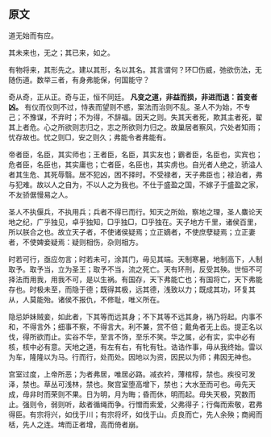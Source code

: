 ## 原文

道无始而有应。

其未来也，无之；其已来，如之。

有物将来，其形先之。建以其形，名以其名。其言谓何？环□伤威，弛欲伤法，无随伤道。数举三者，有身弗能保，何国能守？

奇从奇，正从正。奇与正，恒不同廷。
**凡变之道，非益而损，非进而退：首变者凶。**
有仪而仪则不过，恃表而望则不惑，案法而治则不乱。圣人不为始，不专己；不豫谋，不弃时；不为得，不辞福。因天之则。失其天者死，欺其主者死，翟其上者危。心之所欲则志归之，志之所欲则力归之。故巢居者察风，穴处者知雨；忧存故也。忧之则□，安之则久；弗能令者弗能有。

帝者臣，名臣，其实师也；王者臣，名臣，其实友也；霸者臣，名臣也，实宾也；危者臣，名臣也，其实庸也；亡者臣，名臣也，其实虏也。自光者人绝之，骄溢人者其生危、其死辱翳。居不犯凶，困不择时。不受禄者，天子弗臣也；禄泊者，弗与犯难。故以人之自为，不以人之为我也。不仕于盛盈之国，不嫁子于盛盈之家，不友骄倨慢易之人。

圣人不执偃兵，不执用兵；兵者不得已而行。知天之所始，察地之理，圣人麋论天地之纪，广乎独见，卓乎独知，□乎独□，□乎独在。天子地方千里，诸侯百里，所以朕合之也。故立天子者，不使诸侯疑焉；立正嫡者，不使庶孽疑焉；立正妻者，不使婢妾疑焉：疑则相伤，杂则相方。

时若可行，亟应勿言；时若未可，涂其门，毋见其端。天制寒暑，地制高下，人制取予。取予当，立为圣王；取予不当，流之死亡。天有环刑，反受其殃。世恒不可择法而用我，用我不可，是以生祸。有国存，天下弗能亡也；有国将亡，天下弗能存也。时极未至，而隐于德；既得其极，远其德，浅致以力；既成其功，环复其从，人莫能殆。诸侯不报仇，不修耻，唯义所在。

隐忌妒妹贼妾，如此者，下其等而远其身；不下其等不远其身，祸乃将起。内事不和，不得言外；细事不察，不得言大。利不兼，赏不倍；戴角者无上齿。提正名以伐，得所欲而止。实谷不华，至言不饰，至乐不笑。华之属，必有实，实中必有核，核中必有意。天地之道，有左有右，有牝有牡。诰诰作事，毋从我终始。雷以为车，隆隆以为马。行而行，处而处。因地以为资，因民以为师；弗因无神也。

宫室过度，上帝所恶；为者弗居，唯居必路。减衣衿，薄棺椁，禁也。疾役可发泽，禁也。草丛可浅林，禁也。聚宫室堕高增下，禁也；大水至而可也。毋先天成，毋非时而荣则不果。日为明，月为晦；昏而休，明而起。毋失天极，究数而止。强则令，弱则听，敌者循绳而争。行憎而索爱，父弗得子；行侮而索敬，君弗得臣。有宗将兴，如伐于川；有宗将坏，如伐于山。贞良而亡，先人余殃；商阙而栝，先人之连。埤而正者增，高而倚者崩。